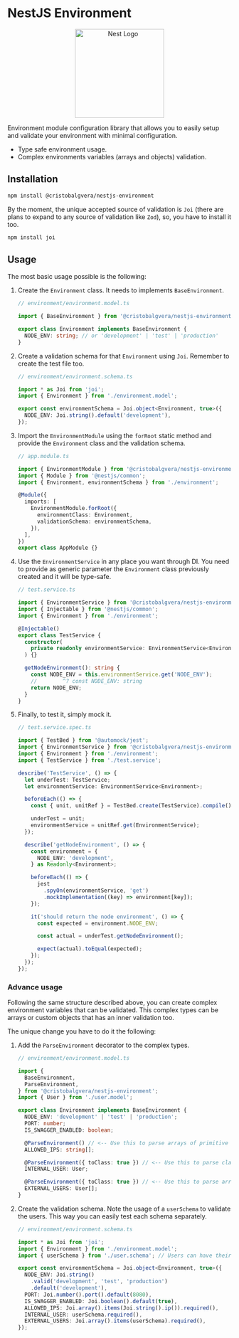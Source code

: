 # NestJS Environment

<p align="center">
  <a href="http://nestjs.com/" target="blank">
    <img src="https://nestjs.com/img/logo-small.svg" width="200" alt="Nest Logo" />
  </a>
</p>

Environment module configuration library that allows you to easily setup
and validate your environment with minimal configuration.

- Type safe environment usage.
- Complex environments variables (arrays and objects) validation.

## Installation

```bash
npm install @cristobalgvera/nestjs-environment
```

By the moment, the unique accepted source of validation is `Joi` (there are
plans to expand to any source of validation like `Zod`), so, you have to
install it too.

```bash
npm install joi
```

## Usage

The most basic usage possible is the following:

1. Create the `Environment` class. It needs to implements `BaseEnvironment`.

   ```ts
   // environment/environment.model.ts

   import { BaseEnvironment } from '@cristobalgvera/nestjs-environment';

   export class Environment implements BaseEnvironment {
     NODE_ENV: string; // or 'development' | 'test' | 'production'
   }
   ```

1. Create a validation schema for that `Environment` using `Joi`. Remember to
   create the test file too.

   ```ts
   // environment/environment.schema.ts

   import * as Joi from 'joi';
   import { Environment } from './environment.model';

   export const environmentSchema = Joi.object<Environment, true>({
     NODE_ENV: Joi.string().default('development'),
   });
   ```

1. Import the `EnvironmentModule` using the `forRoot` static method and provide
   the `Environment` class and the validation schema.

   ```ts
   // app.module.ts

   import { EnvironmentModule } from '@cristobalgvera/nestjs-environment';
   import { Module } from '@nestjs/common';
   import { Environment, environmentSchema } from './environment';

   @Module({
     imports: [
       EnvironmentModule.forRoot({
         environmentClass: Environment,
         validationSchema: environmentSchema,
       }),
     ],
   })
   export class AppModule {}
   ```

1. Use the `EnvironmentService` in any place you want through DI. You need
   to provide as generic parameter the `Environment` class previously created
   and it will be type-safe.

   ```ts
   // test.service.ts

   import { EnvironmentService } from '@cristobalgvera/nestjs-environment';
   import { Injectable } from '@nestjs/common';
   import { Environment } from './environment';

   @Injectable()
   export class TestService {
     constructor(
       private readonly environmentService: EnvironmentService<Environment>,
     ) {}

     getNodeEnvironment(): string {
       const NODE_ENV = this.environmentService.get('NODE_ENV');
       //        ^? const NODE_ENV: string
       return NODE_ENV;
     }
   }
   ```

1. Finally, to test it, simply mock it.

   ```ts
   // test.service.spec.ts

   import { TestBed } from '@automock/jest';
   import { EnvironmentService } from '@cristobalgvera/nestjs-environment';
   import { Environment } from './environment';
   import { TestService } from './test.service';

   describe('TestService', () => {
     let underTest: TestService;
     let environmentService: EnvironmentService<Environment>;

     beforeEach(() => {
       const { unit, unitRef } = TestBed.create(TestService).compile();

       underTest = unit;
       environmentService = unitRef.get(EnvironmentService);
     });

     describe('getNodeEnvironment', () => {
       const environment = {
         NODE_ENV: 'development',
       } as Readonly<Environment>;

       beforeEach(() => {
         jest
           .spyOn(environmentService, 'get')
           .mockImplementation((key) => environment[key]);
       });

       it('should return the node environment', () => {
         const expected = environment.NODE_ENV;

         const actual = underTest.getNodeEnvironment();

         expect(actual).toEqual(expected);
       });
     });
   });
   ```

### Advance usage

Following the same structure described above, you can create complex
environment variables that can be validated. This complex types can be
arrays or custom objects that has an inner validation too.

The unique change you have to do it the following:

1. Add the `ParseEnvironment` decorator to the complex types.

   ```ts
   // environment/environment.model.ts

   import {
     BaseEnvironment,
     ParseEnvironment,
   } from '@cristobalgvera/nestjs-environment';
   import { User } from './user.model';

   export class Environment implements BaseEnvironment {
     NODE_ENV: 'development' | 'test' | 'production';
     PORT: number;
     IS_SWAGGER_ENABLED: boolean;

     @ParseEnvironment() // <-- Use this to parse arrays of primitive values
     ALLOWED_IPS: string[];

     @ParseEnvironment({ toClass: true }) // <-- Use this to parse classes
     INTERNAL_USER: User;

     @ParseEnvironment({ toClass: true }) // <-- Use this to parse arrays of classes
     EXTERNAL_USERS: User[];
   }
   ```

1. Create the validation schema. Note the usage of a `userSchema` to validate
   the users. This way you can easily test each schema separately.

   ```ts
   // environment/environment.schema.ts

   import * as Joi from 'joi';
   import { Environment } from './environment.model';
   import { userSchema } from './user.schema'; // Users can have their own schema

   export const environmentSchema = Joi.object<Environment, true>({
     NODE_ENV: Joi.string()
       .valid('development', 'test', 'production')
       .default('development'),
     PORT: Joi.number().port().default(8080),
     IS_SWAGGER_ENABLED: Joi.boolean().default(true),
     ALLOWED_IPS: Joi.array().items(Joi.string().ip()).required(),
     INTERNAL_USER: userSchema.required(),
     EXTERNAL_USERS: Joi.array().items(userSchema).required(),
   });
   ```
